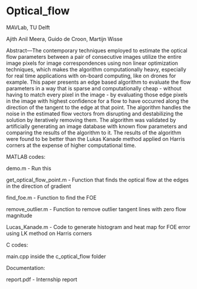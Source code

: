 # Optical_flow
MAVLab, TU Delft

Ajith Anil Meera, Guido de Croon, Martijn Wisse

Abstract—The contemporary techniques employed to estimate the optical flow parameters between a pair of consecutive images utilize the entire image pixels for image correspondences using non linear optimization techniques, which makes the algorithm computationally heavy, especially for real time applications with on-board computing, like on drones for example. This paper presents an edge based algorithm to evaluate the flow parameters in a way that is sparse and computationally cheap - without having to match every pixel in the image - by evaluating those edge pixels in the image with highest confidence for a flow to have occurred along the direction of the tangent to the edge at that point. The algorithm handles the noise in the estimated flow vectors from disrupting and destabilizing the solution by iteratively removing them. The algorithm was validated by artificially generating an image database with known flow parameters and comparing the results of the algorithm to it. The results of the algorithm were found to be better than the Lukas Kanade method applied on Harris corners at the expense of higher computational time.

MATLAB codes:

demo.m - Run this

get_optical_flow_point.m - Function that finds the optical flow at the edges in the direction of gradient

find_foe.m - Function to find the FOE

remove_outlier.m - Function to remove outlier tangent lines with zero flow magnitude

Lucas_Kanade.m - Code to generate histogram and heat map for FOE error using LK method on Harris corners

C codes:

main.cpp inside the c_optical_flow folder

Documentation:

report.pdf - Internship report

